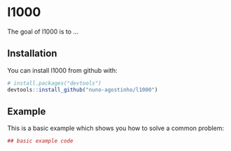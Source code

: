 # l1000

The goal of l1000 is to ...

## Installation

You can install l1000 from github with:


``` r
# install.packages("devtools")
devtools::install_github("nuno-agostinho/l1000")
```

## Example

This is a basic example which shows you how to solve a common problem:

``` r
## basic example code
```
